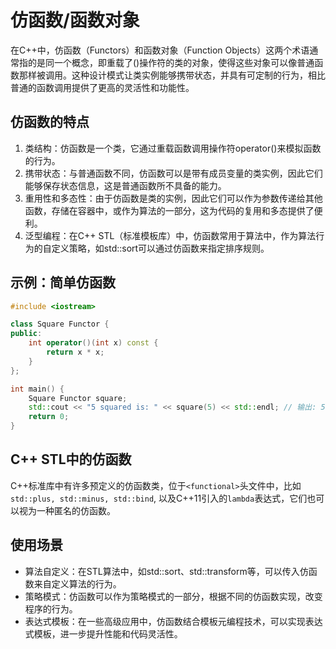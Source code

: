 # 仿函数/函数对象
在C++中，仿函数（Functors）和函数对象（Function Objects）这两个术语通常指的是同一个概念，即重载了()操作符的类的对象，使得这些对象可以像普通函数那样被调用。这种设计模式让类实例能够携带状态，并具有可定制的行为，相比普通的函数调用提供了更高的灵活性和功能性。

## 仿函数的特点
1. 类结构：仿函数是一个类，它通过重载函数调用操作符operator()来模拟函数的行为。
2. 携带状态：与普通函数不同，仿函数可以是带有成员变量的类实例，因此它们能够保存状态信息，这是普通函数所不具备的能力。
3. 重用性和多态性：由于仿函数是类的实例，因此它们可以作为参数传递给其他函数，存储在容器中，或作为算法的一部分，这为代码的复用和多态提供了便利。
4. 泛型编程：在C++ STL（标准模板库）中，仿函数常用于算法中，作为算法行为的自定义策略，如std::sort可以通过仿函数来指定排序规则。

## 示例：简单仿函数
```cpp
#include <iostream>

class Square Functor {
public:
    int operator()(int x) const {
        return x * x;
    }
};

int main() {
    Square Functor square;
    std::cout << "5 squared is: " << square(5) << std::endl; // 输出: 5 squared is: 25
    return 0;
}
```

## C++ STL中的仿函数
C++标准库中有许多预定义的仿函数类，位于``<functional>``头文件中，比如``std::plus, std::minus, std::bind``, 以及C++11引入的``lambda``表达式，它们也可以视为一种匿名的仿函数。

## 使用场景
- 算法自定义：在STL算法中，如std::sort、std::transform等，可以传入仿函数来自定义算法的行为。
- 策略模式：仿函数可以作为策略模式的一部分，根据不同的仿函数实现，改变程序的行为。
- 表达式模板：在一些高级应用中，仿函数结合模板元编程技术，可以实现表达式模板，进一步提升性能和代码灵活性。
